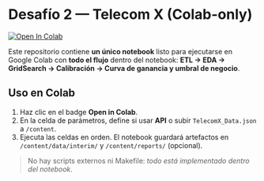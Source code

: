 # Desafío 2 — Telecom X (Colab-only)

[![Open In Colab](https://colab.research.google.com/assets/colab-badge.svg)](https://colab.research.google.com/github/flacoca1970/Desafio_2/blob/main/notebooks/TelecomX_LATAM_colab.ipynb)

Este repositorio contiene **un único notebook** listo para ejecutarse en Google Colab con **todo el flujo** dentro del notebook: **ETL → EDA → GridSearch → Calibración → Curva de ganancia y umbral de negocio**.

## Uso en Colab
1. Haz clic en el badge **Open in Colab**.
2. En la celda de parámetros, define si usar **API** o subir `TelecomX_Data.json` a `/content`.
3. Ejecuta las celdas en orden. El notebook guardará artefactos en `/content/data/interim/` y `/content/reports/` (opcional).

> No hay scripts externos ni Makefile: *todo está implementado dentro del notebook*.
